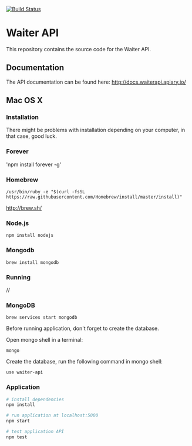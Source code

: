 [![Build Status](https://img.shields.io/travis/waiter-project/waiter-api.svg?style=flat-square&branch=develop)](https://img.shields.io/travis/waiter-project/waiter-api)



# Waiter API

This repository contains the source code for the Waiter API.

## Documentation

The API documentation can be found here: http://docs.waiterapi.apiary.io/

## Mac OS X

### Installation

There might be problems with installation depending on your computer, in that case, good luck.

### Forever

'npm install forever -g'

### Homebrew

`/usr/bin/ruby -e "$(curl -fsSL https://raw.githubusercontent.com/Homebrew/install/master/install)"`

http://brew.sh/

### Node.js

`npm install nodejs`

### Mongodb

`brew install mongodb`

### Running

//

### MongoDB

`brew services start mongodb`

Before running application, don't forget to create the database.

Open mongo shell in a terminal:

`mongo`

Create the database, run the following command in mongo shell:

`use waiter-api`

### Application

``` bash
# install dependencies
npm install

# run application at localhost:5000
npm start

# test application API 
npm test
```
